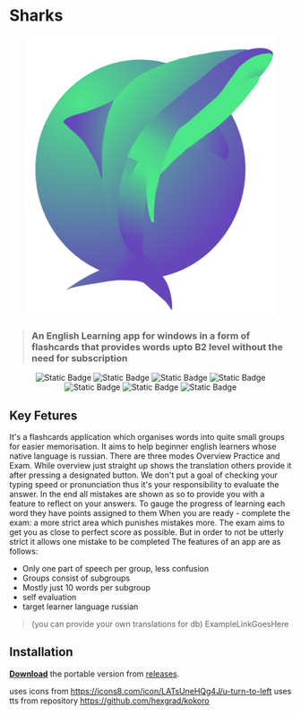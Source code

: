 # Sharks

<div align="center">
  <img height="500" src="https://github.com/Hoisasa/English-word-learning/blob/master/assets/images/sharkonamiTransparent.png?raw=true">
</div>

> ### An English Learning app for windows in a form of flashcards that provides words upto B2 level without the need for subscription

<div align="center">
    <p>
    <img alt="Static Badge" src="https://img.shields.io/badge/Python-3.11-3776AB?logo=python&logoColor=ffd242">
    <img alt="Static Badge" src="https://img.shields.io/badge/Kokoro-TTS-ebb434">
    <img alt="Static Badge" src="https://img.shields.io/badge/Style-TTS-cc8a33">
    <img alt="Static Badge" src="https://img.shields.io/badge/TinyDB-DB-587896">
    <img alt="Static Badge" src="https://img.shields.io/badge/PySide-6.9-41CD52?logo=qt">
    <img alt="Static Badge" src="https://img.shields.io/badge/English Level-B2-ba5df0">
    <img alt="Static Badge" src="https://img.shields.io/badge/Licence-MIT-green">
    </p>
</div>

## Key Fetures

It's a flashcards application which organises words into quite small groups for easier memorisation. It aims to help beginner english learners whose native language is russian. There are three modes Overview Practice and Exam. While overview just straight up shows the translation others provide it after pressing a designated button. We don't put a goal of checking your typing speed or pronunciation thus it's your responsibility to evaluate the answer. In the end all mistakes are shown as so to provide you with a feature to reflect on your answers. To gauge the progress of learning each word they have points assigned to them When you are ready - complete the exam: a more strict area which punishes mistakes more. The exam aims to get you as close to perfect score as possible. But in order to not be utterly strict it allows one mistake to be completed
The features of an app are as follows:
- Only one part of speech per group, less confusion
- Groups consist of subgroups
- Mostly just 10 words per subgroup
- self evaluation
- target learner language russian
> (you can provide your own translations for db) ExampleLinkGoesHere


## Installation

[**Download**](https://github.com/Hoisasa/English-word-learning/releases/download/v0.2.1/UnoLingoLearn.rar) the portable version from [releases](https://github.com/Hoisasa/English-word-learning/releases).



uses icons from  https://icons8.com/icon/LATsUneHQg4J/u-turn-to-left
uses tts from repository https://github.com/hexgrad/kokoro



